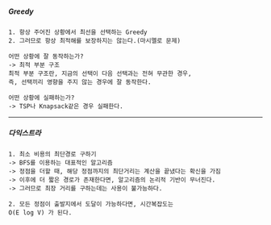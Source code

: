<h5>Greedy</h5>

    1. 항상 주어진 상황에서 최선을 선택하는 Greedy
    2. 그러므로 항상 최적해를 보장하지는 않는다.(마시멜로 문제)

    어떤 상황에 잘 동작하는가?
    -> 최적 부분 구조
    최적 부분 구조란, 지금의 선택이 다음 선택과는 전혀 무관한 경우,
    즉, 선택끼리 영향을 주지 않는 경우에 잘 동작한다.

    어떤 상황에 실패하는가?
    -> TSP나 Knapsack같은 경우 실패한다.

---

<h5>다익스트라</h5>

    1. 최소 비용의 최단경로 구하기
    -> BFS를 이용하는 대표적인 알고리즘
    -> 정점을 더할 때, 해당 정점까지의 최단거리는 계산을 끝냈다는 확신을 가짐
    -> 이후에 더 짧은 경로가 존재한다면, 알고리즘의 논리적 기반이 무너진다.
    -> 그러므로 최장 거리를 구하는데는 사용이 불가능하다.

    2. 모든 정점이 출발지에서 도달이 가능하다면, 시간복잡도는
    O(E log V) 가 된다.